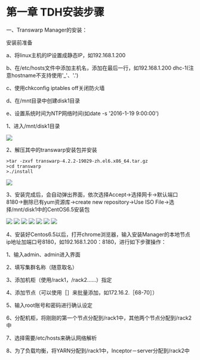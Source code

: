 # 第一章 TDH安装步骤

一、Transwarp Manager的安装：

安装前准备

a、将linux主机的IP设置成静态IP，如192.168.1.200

b、在/etc/hosts文件中添加主机名，添加在最后一行，如192.168.1.200 dhc-1(注意hostname不支持使用'_'、'.')

c、使用chkconfig iptables off关闭防火墙

d、在/mnt目录中创建disk1目录

e、设置系统时间为NTP网络时间(如date -s '2016-1-19 9:00:00')

1、进入/mnt/disk1目录


   
 ![](1.png)
 
 
 2、解压其中的transwarp安装包并安装
 ```
 >tar -zxvf transwarp-4.2.2-19029-zh.el6.x86_64.tar.gz
 >cd transwarp
 >./install
 
 ```
 ![](2.png)
 
 3、安装完成后，会自动弹出界面，依次选择Accept→选择网卡→默认端口8180→删除已有yum资源库→create new repository→Use ISO File→选择/mnt/disk1中的CentOS6.5安装包
 
 ![](3.png)
 ![](4.png)
 ![](5.png)
 ![](6.png)
 ![](7.png)
 ![](8.png)
 ![](9.png)
 
 
 
 
 4、安装好Centos6.5以后，打开chrome浏览器，输入安装Manager的本地节点ip地址加端口号8180，如192.168.1.200：8180，进行如下步骤操作：
 
1、输入admin、admin进入界面

2、填写集群名称（随意取名）

3、添加机柜（使用/rack1，/rack2......）指定

4、添加节点（可以使用［］来批量添加，如172.16.2.［68-70］）

5、输入root账号和密码进行确认设定

6、分配机柜，将刚刚的第一个节点分配到/rack1中，其他两个节点分配到/rack2中

7、选择需要/etc/hosts来确认网络解析

8、为了负载均衡，将YARN分配到/rack1中，Inceptor－server分配到/rack2中






 
 